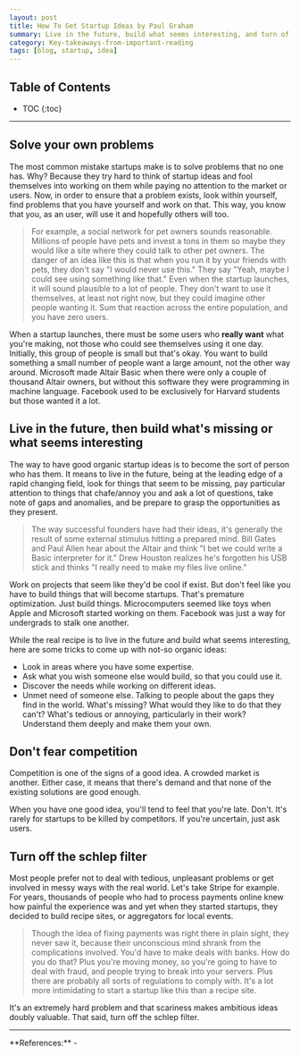 ```yaml
---
layout: post
title: How To Get Startup Ideas by Paul Graham
summary: Live in the future, build what seems interesting, and turn of the schlep filter.
category: Key-takeaways-from-important-reading
tags: [blog, startup, idea]
---
```


<h2> Table of Contents </h2>

* TOC
{:toc}

<hr>

## Solve your own problems

The most common mistake startups make is to solve problems that no one has. Why? Because they try hard to think of startup ideas and fool themselves into working on them while paying no attention to the market or users. Now, in order to ensure that a problem exists, look within yourself, find problems that you have yourself and work on that. This way, you know that you, as an user, will use it and hopefully others will too.

> For example, a social network for pet owners sounds reasonable. Millions of people have pets and invest a tons in them so maybe they would like a site where they could talk to other pet owners. The danger of an idea like this is that when you run it by your friends with pets, they don't say "I would never use this." They say "Yeah, maybe I could see using something like that." Even when the startup launches, it will sound plausible to a lot of people. They don't want to use it themselves, at least not right now, but they could imagine other people wanting it. Sum that reaction across the entire population, and you have zero users.

When a startup launches, there must be some users who **really want** what you're making, not those who could see themselves using it one day. Initially, this group of people is small but that's okay. You want to build something a small number of people want a large amount, not the other way around. Microsoft made Altair Basic when there were only a couple of thousand Altair owners, but without this software they were programming in machine language. Facebook used to be exclusively for Harvard students but those wanted it a lot.

## Live in the future, then build what's missing or what seems interesting

The way to have good organic startup ideas is to become the sort of person who has them. It means to live in the future, being at the leading edge of a rapid changing field, look for things that seem to be missing, pay particular attention to things that chafe/annoy you and ask a lot of questions, take note of gaps and anomalies, and be prepare to grasp the opportunities as they present.

> The way successful founders have had their ideas, it's generally the result of some external stimulus hitting a prepared mind. Bill Gates and Paul Allen hear about the Altair and think "I bet we could write a Basic interpreter for it." Drew Houston realizes he's forgotten his USB stick and thinks "I really need to make my files live online."

Work on projects that seem like they'd be cool if exist. But don't feel like you have to build things that will become startups. That's premature optimization. Just build things. Microcomputers seemed like toys when Apple and Microsoft started working on them. Facebook was just a way for undergrads to stalk one another.

While the real recipe is to live in the future and build what seems interesting, here are some tricks to come up with not-so organic ideas:
- Look in areas where you have some expertise.
- Ask what you wish someone else would build, so that you could use it.
- Discover the needs while working on different ideas.
- Unmet need of someone else. Talking to people about the gaps they find in the world. What's missing? What would they like to do that they can't? What's tedious or annoying, particularly in their work? Understand them deeply and make them your own.

## Don't fear competition

Competition is one of the signs of a good idea. A crowded market is another. Either case, it means that there's demand and that none of the existing solutions are good enough.

When you have one good idea, you'll tend to feel that you're late. Don't. It's rarely for startups to be killed by competitors. If you're uncertain, just ask users.

## Turn off the schlep filter

Most people prefer not to deal with tedious, unpleasant problems or get involved in messy ways with the real world. Let's take Stripe for example. For years, thousands of people who had to process payments online knew how painful the experience was and yet when they started startups, they decided to build recipe sites, or aggregators for local events.

> Though the idea of fixing payments was right there in plain sight, they never saw it, because their unconscious mind shrank from the complications involved. You'd have to make deals with banks. How do you do that? Plus you're moving money, so you're going to have to deal with fraud, and people trying to break into your servers. Plus there are probably all sorts of regulations to comply with. It's a lot more intimidating to start a startup like this than a recipe site.

It's an extremely hard problem and that scariness makes ambitious ideas doubly valuable. That said, turn off the schlep filter.

<hr>
**References:**
- <http://www.paulgraham.com/startupideas.html>
